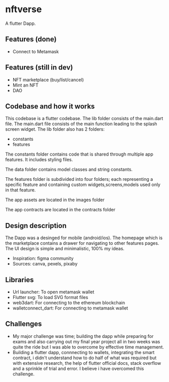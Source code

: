 # nftverse

A flutter Dapp.

## Features (done)

- Connect to Metamask

## Features (still in dev)
- NFT marketplace (buy/list/cancel)
- Mint an NFT
- DAO

## Codebase and how it works 
This codebase is a flutter codebase. The lib folder consists of the main.dart file. The main.dart file consists of the main function leading to the splash screen widget. The lib folder also has 2 folders:
- constants
- features

The constants folder contains code that is shared through multiple app features. It includes styling files.

The data folder contains model classes and string constants.

The features folder is subdivided into four folders; each representing a specific feature and containing custom widgets,screens,models used only in that feature.

The app assets are located in the images folder

The app contracts are located in the contracts folder

## Design description
The Dapp was a desinged for mobile (android/ios). The homepage which is the marketplace contains a drawer for navigating to other features pages. The UI design is simple and minimalistic, 100% my ideas.  

- Inspiration: figma community
- Sources: canva, pexels, pixaby

## Libraries
- Url launcher: To open metamask wallet
- Flutter svg: To load SVG format files
- web3dart: For connecting to the ethereum blockchain
- walletconnect_dart: For connecting to metamask wallet

## Challenges
- My major challenge was time; building the dapp while preparing for exams and also carrying out my final year project all in two weeks was quite the ride but I was able to overcome by effective time management. 
- Building a flutter dapp, connnecting to wallets, integrating the smart contract, i didn't understand how to do half of what was required but with extensive research, the help of flutter official docs, stack overflow and a sprinkle of trial and error. I believe i have overcomed this challenge.
